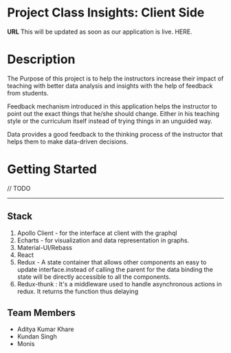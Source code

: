 # Project Class Insights: Client Side

**URL** 
This will be updated as soon as our application is live. HERE.

Description
===
The Purpose of this project is to help the instructors increase their impact of teaching with better data analysis and insights with the help of feedback from students.

Feedback mechanism introduced in this application helps the instructor to point out the exact things that he/she should change. Either in his teaching style or the curriculum itself instead of trying things in an unguided way.

Data provides a good feedback to the thinking process of the instructor that helps them to make data-driven decisions.

# Getting Started
// TODO

---

## Stack
1. Apollo Client - for the interface at client with the graphql
2. Echarts - for visualization and data representation in graphs.
3. Material-UI/Rebass
4. React
5. Redux - A state container that allows other components an easy to update interface.instead of calling the parent for the data binding the state will be directly accessible to all the components. 
6. Redux-thunk : It's a middleware used to handle asynchronous actions in redux. It returns the function thus delaying 

Team Members
---

* Aditya Kumar Khare
* Kundan Singh
* Monis